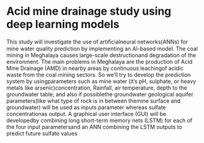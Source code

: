 # Acid mine drainage study using deep learning models
This study will investigate the use of artiﬁcialneural networks(ANNs) for mine water quality prediction by implementing an AI-based model. The coal mining in Meghalaya causes large-scale destructionand degradation of the environment. The main problems in Meghalaya are the production of Acid Mine Drainage (AMD) in nearby areas by continuous leachingof acidic waste from the coal mining sectors. So we’ll try to develop the prediction system by usingparameters such as mine water (it’s pH, sulphate, or heavy metals like arsenic)concentration, Rainfall, air temperature, depth to the groundwater table, and also if possiblethe groundwater geological aquifer parameters(like what type of rock is in between themine surface and groundwater) will be used as inputs parameter whereas sulfate concentrationas output. A graphical user interface (GUI) will be developedby combining long short-term memory nets (LSTM) for each of the four input parametersand an ANN combining the LSTM outputs to predict future sulfate values
